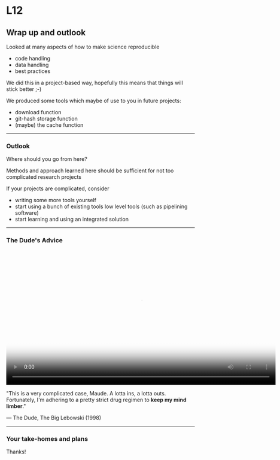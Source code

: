 # L12
## Wrap up and outlook

Looked at many aspects of how to make science reproducible
  - code handling
  - data handling
  - best practices

We did this in a project-based way, hopefully this means that things will stick better ;-)

We produced some tools which maybe of use to you in future projects:
- download function
- git-hash storage function
- (maybe) the cache function

---

### Outlook

Where should you go from here?

Methods and approach learned here should be sufficient for not too complicated research projects

If your projects are complicated, consider
- writing some more tools yourself
- start using a bunch of existing tools low level tools (such as pipelining software)
- start learning and using an integrated solution

---

### The Dude's Advice

<video poster="/apps/files_videoplayer/img/poster.png" src="https://people.ee.ethz.ch/~werderm/rere-data/the-big-lebowski-lotta-ins-2.mp4" width="720" controls><source src="https://people.ee.ethz.ch/~werderm/rere-data/the-big-lebowski-lotta-ins-2.mp4" type="video/mp4"></video>

"This is a very complicated case, Maude.
A lotta ins, a lotta outs.
Fortunately, I'm adhering to a pretty strict drug regimen to **keep my mind limber**."

— The Dude, The Big Lebowski (1998)

---

### Your take-homes and plans

Thanks!
<!-- .element: class="fragment" data-fragment-index="1" -->
